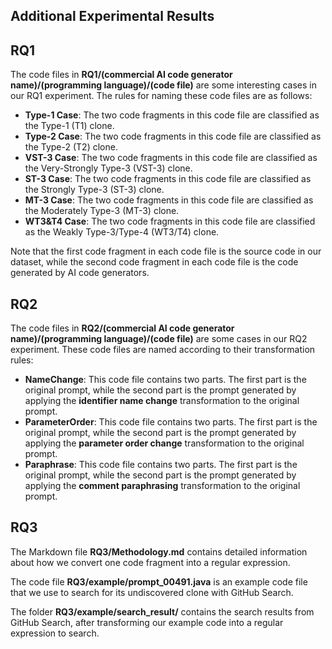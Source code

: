 ## Additional Experimental Results

## RQ1

The code files in **RQ1/(commercial AI code generator name)/(programming language)/(code file)** are some interesting cases in our RQ1 experiment. The rules for naming these code files are as follows:

- **Type-1 Case**: The two code fragments in this code file are classified as the Type-1 (T1) clone.
- **Type-2 Case**: The two code fragments in this code file are classified as the Type-2 (T2) clone.
- **VST-3 Case**: The two code fragments in this code file are classified as the Very-Strongly Type-3 (VST-3) clone.
- **ST-3 Case**: The two code fragments in this code file are classified as the Strongly Type-3 (ST-3) clone.
- **MT-3 Case**: The two code fragments in this code file are classified as the Moderately Type-3 (MT-3) clone.
- **WT3&T4 Case**: The two code fragments in this code file are classified as the Weakly Type-3/Type-4 (WT3/T4) clone.


Note that the first code fragment in each code file is the source code in our dataset, while the second code fragment in each code file is the code generated by AI code generators.




## RQ2

The code files in **RQ2/(commercial AI code generator name)/(programming language)/(code file)** are some cases in our RQ2 experiment. These code files are named according to their transformation rules:

- **NameChange**: This code file contains two parts. The first part is the original prompt, while the second part is the prompt generated by applying the **identifier name change** transformation to the original prompt.
- **ParameterOrder**: This code file contains two parts. The first part is the original prompt, while the second part is the prompt generated by applying the **parameter order change** transformation to the original prompt.
- **Paraphrase**: This code file contains two parts. The first part is the original prompt, while the second part is the prompt generated by applying the **comment paraphrasing** transformation to the original prompt.



## RQ3

The Markdown file **RQ3/Methodology.md** contains detailed information about how we convert one code fragment into a regular expression. 

The code file **RQ3/example/prompt_00491.java** is an example code file that we use to search for its undiscovered clone with GitHub Search. 

The folder **RQ3/example/search_result/** contains the search results from GitHub Search, after transforming our example code into a regular expression to search.
